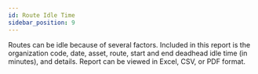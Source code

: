 ```yaml
---
id: Route Idle Time
sidebar_position: 9
---
```




Routes can be idle because of several factors. Included in this report is the organization code, date, asset, route, start and end deadhead idle time (in minutes), and details. Report can be viewed in Excel, CSV, or PDF format.
